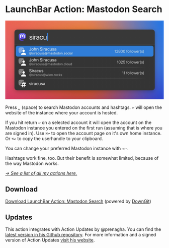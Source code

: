 # LaunchBar Action: Mastodon Search 

<img src="01.jpg" width="587"/> 

Press `␣` (space) to search Mastodon accounts and hashtags. `↩` will open the website of the instance where your account is hosted.

If you hit return `↩` on a selected account it will open the account on the Mastodon instance you entered on the first run (assuming that is where you are signed in). Use `⌘↩` to open the account page on it's own home instance. Or `⌥↩` to copy the userhandle to your clipboard.

You can change your preferred Mastodon instance with `⇧↩`.

Hashtags work fine, too. But their benefit is somewhat limited, because of the way Mastodon works.

*[→ See a list of all my actions here.](https://ptujec.github.io/launchbar)* 

## Download

[Download LaunchBar Action: Mastodon Search](https://minhaskamal.github.io/DownGit/#/home?url=https://github.com/Ptujec/LaunchBar/tree/master/Mastodon) (powered by [DownGit](https://github.com/MinhasKamal/DownGit))

## Updates

This action integrates with Action Updates by @prenagha. You can find the [latest version in his Github repository](https://github.com/prenagha/launchbar). For more information and a signed version of Action Updates [visit his website](https://renaghan.com/launchbar/action-updates/).